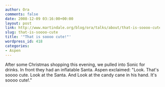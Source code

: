 ```yaml
---
author: Ora
comments: false
date: 2008-12-09 03:16:00+00:00
layout: post
link: http://www.martindale.org/blog/ora/talks/about/that-is-soooo-cute
slug: that-is-soooo-cute
title: '"That is soooo cute!"'
wordpress_id: 418
categories:
- Aspen
---
```


After some Christmas shopping this evening, we pulled into Sonic for drinks. In front they had an inflatable Santa. Aspen exclaimed: "Look. That's soooo cute. Look at the Santa. And Look at the candy cane in his hand. It's soooo cute!."
